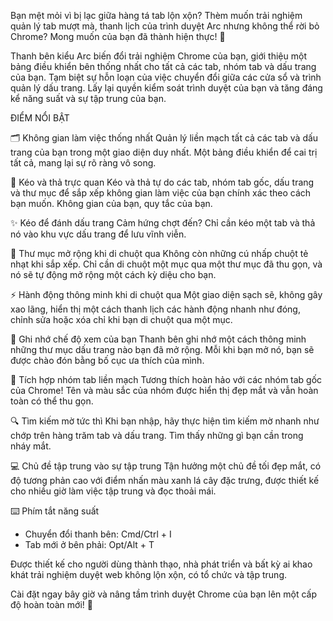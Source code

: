 Bạn mệt mỏi vì bị lạc giữa hàng tá tab lộn xộn? Thèm muốn trải nghiệm quản lý tab mượt mà, thanh lịch của trình duyệt Arc nhưng không thể rời bỏ Chrome? Mong muốn của bạn đã thành hiện thực! 🚀

Thanh bên kiểu Arc biến đổi trải nghiệm Chrome của bạn, giới thiệu một bảng điều khiển bên thống nhất cho tất cả các tab, nhóm tab và dấu trang của bạn. Tạm biệt sự hỗn loạn của việc chuyển đổi giữa các cửa sổ và trình quản lý dấu trang. Lấy lại quyền kiểm soát trình duyệt của bạn và tăng đáng kể năng suất và sự tập trung của bạn.

ĐIỂM NỔI BẬT

🗂️ Không gian làm việc thống nhất
Quản lý liền mạch tất cả các tab và dấu trang của bạn trong một giao diện duy nhất. Một bảng điều khiển để cai trị tất cả, mang lại sự rõ ràng vô song.

🤏 Kéo và thả trực quan
Kéo và thả tự do các tab, nhóm tab gốc, dấu trang và thư mục để sắp xếp không gian làm việc của bạn chính xác theo cách bạn muốn. Không gian của bạn, quy tắc của bạn.

✨ Kéo để đánh dấu trang
Cảm hứng chợt đến? Chỉ cần kéo một tab và thả nó vào khu vực dấu trang để lưu vĩnh viễn.

📂 Thư mục mở rộng khi di chuột qua
Không còn những cú nhấp chuột tẻ nhạt khi sắp xếp. Chỉ cần di chuột một mục qua một thư mục đã thu gọn, và nó sẽ tự động mở rộng một cách kỳ diệu cho bạn.

⚡️ Hành động thông minh khi di chuột qua
Một giao diện sạch sẽ, không gây xao lãng, hiển thị một cách thanh lịch các hành động nhanh như đóng, chỉnh sửa hoặc xóa chỉ khi bạn di chuột qua một mục.

🧠 Ghi nhớ chế độ xem của bạn
Thanh bên ghi nhớ một cách thông minh những thư mục dấu trang nào bạn đã mở rộng. Mỗi khi bạn mở nó, bạn sẽ được chào đón bằng bố cục ưa thích của mình.

🎨 Tích hợp nhóm tab liền mạch
Tương thích hoàn hảo với các nhóm tab gốc của Chrome! Tên và màu sắc của nhóm được hiển thị đẹp mắt và vẫn hoàn toàn có thể thu gọn.

🔍 Tìm kiếm mờ tức thì
Khi bạn nhập, hãy thực hiện tìm kiếm mờ nhanh như chớp trên hàng trăm tab và dấu trang. Tìm thấy những gì bạn cần trong nháy mắt.

💻 Chủ đề tập trung vào sự tập trung
Tận hưởng một chủ đề tối đẹp mắt, có độ tương phản cao với điểm nhấn màu xanh lá cây đặc trưng, được thiết kế cho nhiều giờ làm việc tập trung và đọc thoải mái.

⌨️ Phím tắt năng suất
- Chuyển đổi thanh bên: Cmd/Ctrl + I
- Tab mới ở bên phải: Opt/Alt + T

Được thiết kế cho người dùng thành thạo, nhà phát triển và bất kỳ ai khao khát trải nghiệm duyệt web không lộn xộn, có tổ chức và tập trung.

Cài đặt ngay bây giờ và nâng tầm trình duyệt Chrome của bạn lên một cấp độ hoàn toàn mới! 🌟
